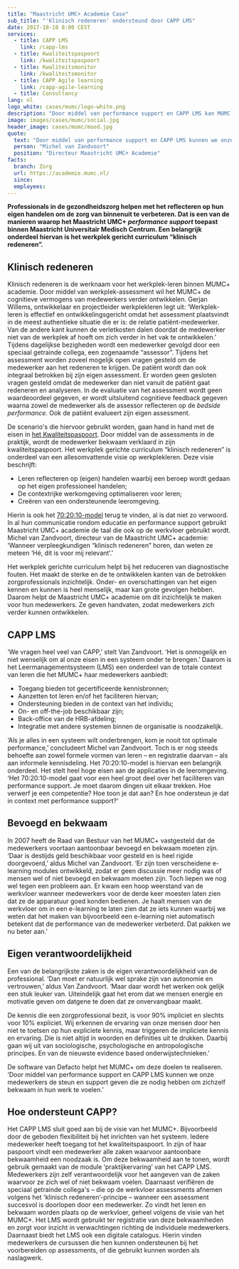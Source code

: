 ```yaml
---
title: "Maastricht UMC+ Academie Case"
sub_title: "'Klinisch redeneren' ondersteund door CAPP LMS"
date: 2017-10-10 8:00 CEST
services:
  - title: CAPP LMS
    link: /capp-lms
  - title: Kwaliteitspaspoort
    link: /kwaliteitspaspoort
  - title: Kwaliteitsmonitor
    link: /kwaliteitsmonitor
  - title: CAPP Agile learning
    link: /capp-agile-learning
  - title: Consultancy
lang: nl
logo_white: cases/mumc/logo-white.png
description: "Door middel van performance support en CAPP LMS kan MUMC steun en support geven aan medewerkers. Lees in deze casus hoe we dat samen hebben gedaan."
image: images/cases/mumc/social.jpg
header_image: cases/mumc/mood.jpg
quote:
  text: "Door middel van performance support en CAPP LMS kunnen we onze medewerkers de <strong>steun en support</strong> geven die ze nodig hebben om zichzelf bekwaam in hun werk te voelen."
  person: "Michel van Zandvoort"
  position: "Directeur Maastricht UMC+ Academie"
facts:
  branch: Zorg
  url: https://academie.mumc.nl/
  since:
  employees:
---
```


**Professionals in de gezondheidszorg helpen met het reflecteren op hun eigen handelen om de zorg van binnenuit te verbeteren. Dat is een van de manieren waarop het Maastricht UMC+ *performance support* toepast binnen Maastricht Universitair Medisch Centrum. Een belangrijk onderdeel hiervan is het werkplek gericht curriculum “klinisch redeneren”.**

## Klinisch redeneren

Klinisch redeneren is de werknaam voor het werkplek-leren binnen MUMC+ academie. Door middel van werkplek-assessment wil het MUMC+ de cognitieve vermogens van medewerkers verder ontwikkelen. Gerjan Willems, ontwikkelaar en projectleider werkplekleren legt uit: ‘Werkplek-leren is effectief en ontwikkelingsgericht omdat het assessment plaatsvindt in de meest authentieke situatie die er is: de relatie patiënt-medewerker. Van de andere kant kunnen de verletkosten dalen doordat de medewerker niet van de werkplek af hoeft om zich verder in het vak te ontwikkelen.’ Tijdens dagelijkse bezigheden wordt een medewerker gevolgd door een speciaal getrainde collega, een zogenaamde “assessor”. Tijdens het assessment worden zoveel mogelijk open vragen gesteld om de medewerker aan het redeneren te krijgen. De patiënt wordt dan ook integraal betrokken bij zijn eigen assessment. Er worden geen gesloten vragen gesteld omdat de medewerker dan niet vanuit de patiënt gaat redeneren en analyseren. In de evaluatie van het assessment wordt geen waardeoordeel gegeven, er wordt uitsluitend cognitieve feedback gegeven waarna zowel de medewerker als de assessor reflecteren op de *bedside performance*. Ook de patiënt evalueert zijn eigen assessment.

De scenario's die hiervoor gebruikt worden, gaan hand in hand met de eisen in [het Kwaliteitspaspoort](/kwaliteitspaspoort/). Door middel van de assessments in de praktijk, wordt de medewerker bekwaam verklaard in zijn kwaliteitspaspoort. Het werkplek gerichte curriculum “klinisch redeneren” is onderdeel van een allesomvattende visie op werkplekleren. Deze visie beschrijft:

- Leren reflecteren op (eigen) handelen waarbij een beroep wordt gedaan op het eigen professioneel handelen;
- De contextrijke werkomgeving optimaliseren voor leren;
- Creëren van een ondersteunende leeromgeving.

Hierin is ook het [70:20:10-model](/70-20-10/) terug te vinden, al is dat niet zo verwoord. In al hun communicatie rondom educatie en performance support gebruikt Maastricht UMC+ academie de taal die ook op de werkvloer gebruikt wordt. Michel van Zandvoort, directeur van de Maastricht UMC+ academie: ‘Wanneer verpleegkundigen “klinisch redeneren” horen, dan weten ze meteen ‘Hé, dit is voor mij relevant’.’

Het werkplek gerichte curriculum helpt bij het reduceren van diagnostische fouten. Het maakt de sterke en de te ontwikkelen kanten van de betrokken zorgprofessionals inzichtelijk. Onder- en overschattingen van het eigen kennen en kunnen is heel menselijk, maar kan grote gevolgen hebben. Daarom helpt de Maastricht UMC+ academie om dit inzichtelijk te maken voor hun medewerkers. Ze geven handvaten, zodat medewerkers zich verder kunnen ontwikkelen.

## CAPP LMS

‘We vragen heel veel van CAPP,’ stelt Van Zandvoort. ‘Het is onmogelijk en niet wenselijk om al onze eisen in een systeem onder te brengen.’ Daarom is het Leermanagementsysteem (LMS) een onderdeel van de totale context van leren die het MUMC+ haar medewerkers aanbiedt:

- Toegang bieden tot gecertificeerde kennisbronnen;
- Aanzetten tot leren en/of het faciliteren hiervan;
- Ondersteuning bieden in de context van het individu;
- On- en off-the-job beschikbaar zijn;
- Back-office van de HRB-afdeling;
- Integratie met andere systemen binnen de organisatie is noodzakelijk.

‘Als je alles in een systeem wilt onderbrengen, kom je nooit tot optimale performance,’ concludeert Michel van Zandvoort. Toch is er nog steeds behoefte aan zowel formele vormen van leren – en registratie daarvan – als aan informele kennisdeling. Het 70:20:10-model is hiervan een belangrijk onderdeel. Het stelt heel hoge eisen aan de applicaties in de leeromgeving. ‘Het 70:20:10-model gaat voor een heel groot deel over het faciliteren van performance support. Je moet daarom dingen uit elkaar trekken. Hoe verwerf je een competentie? Hoe toon je dat aan? En hoe ondersteun je dat in context met performance support?’

## Bevoegd en bekwaam

In 2007 heeft de Raad van Bestuur van het MUMC+ vastgesteld dat de medewerkers voortaan aantoonbaar bevoegd en bekwaam moeten zijn. ‘Daar is destijds geld beschikbaar voor gesteld en is heel rigide doorgevoerd,’ aldus Michel van Zandvoort. ‘Er zijn toen verscheidene e-learning modules ontwikkeld, zodat er geen discussie meer nodig was of mensen wel of niet bevoegd en bekwaam moeten zijn. Toch liepen we nog wel tegen een probleem aan. Er kwam een hoop weerstand van de werkvloer wanneer medewerkers voor de derde keer moesten laten zien dat ze de apparatuur goed konden bedienen. Je haalt mensen van de werkvloer om in een e-learning te laten zien dat ze iets kunnen waarbij we weten dat het maken van bijvoorbeeld een e-learning niet automatisch betekent dat de performance van de medewerker verbeterd. Dat pakken we nu beter aan.’

## Eigen verantwoordelijkheid

Een van de belangrijkste zaken is de eigen verantwoordelijkheid van de professional. ‘Dan moet er natuurlijk wel sprake zijn van autonomie en vertrouwen,’ aldus Van Zandvoort. ‘Maar daar wordt het werken ook gelijk een stuk leuker van. Uiteindelijk gaat het erom dat we mensen energie en motivatie geven om datgene te doen dat ze onvervangbaar maakt.

De kennis die een zorgprofessional bezit, is voor 90% impliciet en slechts voor 10% expliciet. Wij erkennen de ervaring van onze mensen door hen niet te toetsen op hun expliciete kennis, maar triggeren de impliciete kennis en ervaring. Die is niet altijd in woorden en definities uit te drukken. Daarbij gaan wij uit van sociologische, psychologische en antropologische principes. En van de nieuwste evidence based onderwijstechnieken.’

De software van Defacto helpt het MUMC+ om deze doelen te realiseren. ‘Door middel van performance support en CAPP LMS kunnen we onze medewerkers de steun en support geven die ze nodig hebben om zichzelf bekwaam in hun werk te voelen.’

## Hoe ondersteunt CAPP?

Het CAPP LMS sluit goed aan bij de visie van het MUMC+. Bijvoorbeeld door de geboden flexibiliteit bij het inrichten van het systeem. Iedere medewerker heeft toegang tot het kwaliteitspaspoort. In zijn of haar paspoort vindt een medewerker alle zaken waarvoor aantoonbare bekwaamheid een noodzaak is. Om deze bekwaamheid aan te tonen, wordt gebruik gemaakt van de module ‘praktijkervaring’ van het CAPP LMS. Medewerkers zijn zelf verantwoordelijk voor het aangeven van de zaken waarvoor ze zich wel of niet bekwaam voelen. Daarnaast verifiëren de speciaal getrainde collega's – die op de werkvloer assessments afnemen volgens het 'klinisch redeneren’-principe – wanneer een assessment succesvol is doorlopen door een medewerker. Zo vindt het leren en bekwaam worden plaats op de werkvloer, geheel volgens de visie van het MUMC+. Het LMS wordt gebruikt ter registratie van deze bekwaamheden en zorgt voor inzicht in verwachtingen richting de individuele medewerkers. Daarnaast biedt het LMS ook een digitale catalogus. Hierin vinden medewerkers de cursussen die hen kunnen ondersteunen bij het voorbereiden op assessments, of die gebruikt kunnen worden als naslagwerk.
